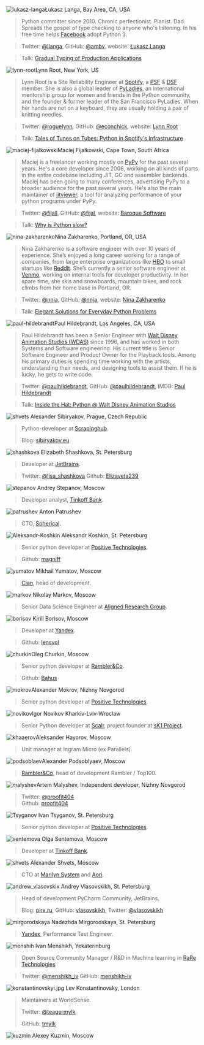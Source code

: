 <a name="Lukasz-Langa"></a>![lukasz-langa](/2017/img/speakers/2017/lukasz-langa.jpg)Łukasz Langa, Bay Area, CA, USA

> Python committer since 2010. Chronic perfectionist. Pianist. Dad. Spreads the gospel of type checking to anyone who's listening. In his free time helps [Facebook](https://www.facebook.com) adopt Python 3.

> Twitter: [@llanga](https://twitter.com/llanga), GitHub: [@ambv](https://github.com/ambv), website: [Łukasz Langa](http://lukasz.langa.pl/)

> Talk: [Gradual Typing of Production Applications](/2017/program/content/Langa/)

<a name="Lynn-Root"></a>![lynn-root](/2017/img/speakers/2017/lynn-root.jpg)Lynn Root, New York, US

> Lynn Root is a Site Reliability Engineer at [Spotify](https://www.spotify.com), a [PSF](https://www.python.org/psf/) & [DSF](https://www.djangoproject.com/foundation/) member. She is also a global leader of [PyLadies](http://www.pyladies.com/), an international mentorship group for women and friends in the Python community, and the founder & former leader of the San Francisco PyLadies. When her hands are not on a keyboard, they are usually holding a pair of knitting needles.

> Twitter: [@roguelynn](https://twitter.com/roguelynn), GitHub: [@econchick](https://github.com/econchick), website: [Lynn Root](http://www.roguelynn.com/)

> Talk: [Tales of Tunes on Tubes: Python in Spotify's Infrastructure](/2017/program/content/root/)

<a name="Maciej-Fijalkowski"></a>![maciej-fijalkowski](/2017/img/speakers/2017/maciej-fijalkowski.jpg)Maciej Fijałkowski, Cape Town,  South Africa

> Maciej is a freelancer working mostly on [PyPy](http://pypy.org/) for the past several years. He's a core developer since 2006, working on all kinds of parts in the entire codebase including JIT, GC and assembler backends. Maciej has been going to many conferences, advertising PyPy to a broader audience for the past several years. He's also the main maintainer of [jitviewer](https://pypi.python.org/pypi/JitViewer), a tool for analyzing performance of your python programs under PyPy.

> Twitter: [@fijall](https://twitter.com/fijall), GitHub: [@fijal](https://github.com/fijal), website: [Baroque Software](http://baroquesoftware.com/)

> Talk: [Why is Python slow?](/2017/program/content/fijal/)

<a name="Nina-Zakharenko"></a>![nina-zakharenko](/2017/img/speakers/2017/nina-zakharenko.jpg)Nina Zakharenko, Portland, OR, USA

> Nina Zakharenko is a software engineer with over 10 years of experience. She’s enjoyed a long career working for a range of companies, from large enterprise organizations like [HBO](http://www.hbo.com/) to small startups like [Reddit](https://www.reddit.com/). She’s currently a senior software engineer at [Venmo](https://venmo.com/), working on internal tools for developer productivity. In her spare time, she skis and snowboards, mountain bikes, and rock climbs from her home base in Portland, OR.

> Twitter: [@nnja](https://twitter.com/nnja), GitHub: [@nnja](https://github.com/nnja), website: [Nina Zakharenko](http://nnja.io/)

> Talk: [Elegant Solutions for Everyday Python Problems](/2017/program/content/zakharenko/)

<a name="Paul-Hildebrandt"></a>![paul-hildebrandt](/2017/img/speakers/2017/paul-hildebrandt.jpg)Paul Hildebrandt, Los Angeles, CA, USA

> Paul Hildebrandt has been a Senior Engineer with [Walt Disney Animation Studios (WDAS)](https://www.disneyanimation.com/) since 1996, and has worked in both Systems and Software engineering. His current title is Senior Software Engineer and Product Owner for the Playback tools. Among his primary duties is spending time working with the artists, understanding their needs, and designing tools to assist them. If he is lucky, he gets to write code.

> Twitter: [@paulhildebrandt](https://twitter.com/paulhildebrandt), GitHub: [@paulhildebrandt](https://github.com/paulhildebrandt), IMDB: [Paul Hildebrandt](http://www.imdb.com/name/nm0383880/)

> Talk: [Inside the Hat: Python @ Walt Disney Animation Studios](/2017/program/content/Hildebrandt/)

<a name="shvets"></a>![shvets](/2017/img/speakers/2017/sibiryakov.jpg) Alexander Sibiryakov, Prague, Czech Republic

> Python-developer at [Scrapinghub](http://scrapinghub.com).
>
> Blog: [sibiryakov.eu](http://sibiryakov.eu)

<a name="shashkova"></a>![shashkova](https://img-fotki.yandex.ru/get/195637/121639917.113/0_193f84_31ec8a92_orig) Elizabeth Shashkova, St. Petersburg

>  Developer at [JetBrains](https://www.jetbrains.com).

> Twitter: [@lisa_shashkova](https://twitter.com/lisa_shashkova)
> Github: [Elizaveta239](https://github.com/Elizaveta239)

<a name="stepanov"></a>![stepanov](/2017/img/speakers/2017/a.stepanov12.jpg) Andrey Stepanov, Moscow

> Developer analyst, [Tinkoff Bank](https://www.tinkoff.ru).

<a name="patrushev"></a>![patrushev](https://img-fotki.yandex.ru/get/246231/121639917.112/0_193b50_3215ed11_orig) Anton Patrushev

> CTO, [Spherical](https://www.spherical.pm).

<a name="Koshkin"></a>![Aleksandr-Koshkin](https://img-fotki.yandex.ru/get/26468/121639917.dc/0_14fa8c_a5babe04_orig) Aleksandr Koshkin, St. Petersburg

> Senior python developer at [Positive Technologies](http://www.ptsecurity.com).

> Github: [magniff](https://github.com/magniff)

<a name="yumatov"></a>![yumatov](https://img-fotki.yandex.ru/get/169995/121639917.113/0_1949e1_e652d2a1_orig) Mikhail Yumatov, Moscow

> [Cian](https://www.cian.ru), head of development.

<a name="markov"></a>![markov](/2017/img/speakers/2017/markov.jpg) Nikolay Markov, Moscow

> Senior Data Science Engineer at [Aligned Research Group](http://alignedresearch.com). 

<a name="borisov"></a>![borisov](https://img-fotki.yandex.ru/get/112678/121639917.dc/0_14bbb5_71322ebf_orig) Kirill Borisov, Moscow
>
> Developer at [Yandex](https://www.yandex.ru).

> Github: [lensvol](https://github.com/lensvol/)

<a name="churkin"></a>![churkin](https://img-fotki.yandex.ru/get/58784/121639917.113/0_197b1d_4c537567_orig)Oleg Churkin, Moscow

> Senior python developer at [Rambler&Co](https://rambler-co.ru).

> Github: [Bahus](https://github.com/Bahus)

<a name="mokrov"></a>![mokrov](https://img-fotki.yandex.ru/get/98813/121639917.113/0_19742b_9d919691_orig)Alexander Mokrov, Nizhny Novgorod

> Senior python developer at [Positive Technologies](http://www.ptsecurity.com).

<a name="novikov"></a>![novikov](https://img-fotki.yandex.ru/get/60881/121639917.113/0_1976de_3d45611_orig)Igor Novikov Kharkiv-Lviv-Wroclaw

> Senior Python developer at [Scalr](https://www.scalr.com/), project founder at [sK1 Project](https://sk1project.net/).

<a name="khaaerov"></a>![khaaerov](/2017/img/speakers/2017/khaaerov.png)Aleksander Hayorov, Moscow

> Unit manager at Ingram Micro (ex Parallels).

<a name="podsoblaev"></a>![podsoblaev](https://img-fotki.yandex.ru/get/104403/121639917.113/0_19879e_18a9864d_orig)Alexander Podsoblyaev, Moscow

> [Rambler&Co](https://rambler-co.ru), head of development Rambler / Top100.

<a name="malyshev"></a>![malyshev](https://img-fotki.yandex.ru/get/233354/121639917.112/0_193e63_e5135d1a_orig)Artem Malyshev, Independent developer, Nizhny Novgorod

> Twitter: [@proofit404]( https://twitter.com/proofit404)  
> Github: [proofit404](https://github.com/proofit404/)

<a name="Tsyganov"></a>![Tsyganov](https://img-fotki.yandex.ru/get/52127/121639917.dc/0_14ff24_5646b492_orig) Ivan Tsyganov, St. Petersburg
>
> Senior python developer at [Positive Technologies](http://www.ptsecurity.ru).

<a name="sentemova"></a>![sentemova](https://img-fotki.yandex.ru/get/3210/121639917.113/0_197457_1b6640cc_orig) Olga Sentemova, Moscow
>
> Developer at [Tinkoff Bank](https://www.tinkoff.ru).

<a name="shvets"></a>![shvets](/2017/img/speakers/2017/shvets.jpg) Alexander Shvets, Moscow
>
> CTO at [Marilyn System](https://mymarilyn.ru) and [Aori](https://aori.ru).

<a name="andrew_vlasovskix"></a>![andrew_vlasovskix](/2017/img/speakers/2017/vlasovskih.JPG) Andrey Vlasovskikh, St. Petersburg
>
> Head of development PyCharm Community, JetBrains.
>
> Blog: [pirx.ru](http://pirx.ru/), GitHub: [vlasovskikh](https://github.com/vlasovskikh), Twitter: [@vlasovskikh](https://twitter.com/vlasovskikh)  

<a name="mirgorodskaya"></a>![mirgorodskaya](/2017/img/speakers/2017/mirgorodskaya.jpg) Nadezhda Mirgorodskaya, St. Petersburg
>
> [Yandex](https://www.yandex.ru), Performance Test Engineer.

<a name="menshih"></a>![menshih](/2017/img/speakers/2017/menshih.jpg) Ivan Menshikh, Yekaterinburg
>
> Open Source Community Manager / R&D in Machine learning in [RaRe Technologies](https://rare-technologies.com/)

> Twitter: [@menshikh_iv](https://twitter.com/menshikh_iv) 
> GitHub: [menshikh-iv](https://github.com/menshikh-iv)

<a name="konstantinovskyi.jpg"></a>![konstantinovskyi.jpg](/2017/img/speakers/2017/konstantinovskyi.jpg) Lev Konstantinovsky, London
>
> Maintainers at WorldSense.
>
> Twitter: [@teagermylk](https://twitter.com/teagermylk) 
>
> GitHub: [tmylk](https://github.com/tmylk)

<a name="kuzmin"></a>![kuzmin](/2017/img/speakers/2017/kuzmin2.jpg) Alexey Kuzmin, Moscow

